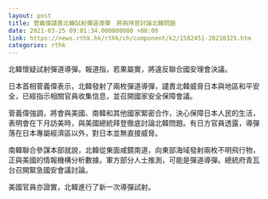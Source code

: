 ```yaml
---
layout: post
title: 菅義偉譴責北韓試射彈道導彈　將與拜登討論北韓問題
date: 2021-03-25 09:01:34.000000000 +08:00
link: https://news.rthk.hk/rthk/ch/component/k2/1582451-20210325.htm
categories: rthk
---
```


北韓懷疑試射彈道導彈。報道指，若果屬實，將違反聯合國安理會決議。

日本首相菅義偉表示，北韓發射了兩枚彈道導彈，譴責北韓威脅日本與地區和平安全，已經指示相關官員收集信息，並召開國家安全保障會議。

菅義偉強調，將會與美國、南韓和其他國家緊密合作，決心保障日本人民的生活，表明會在下月訪美時，與美國總統拜登徹底討論北韓問題。有日方官員透露，導彈落在日本專屬經濟區以外，對日本並無直接威脅。

南韓聯合參謀本部就說，北韓從東面咸鏡南道，向東部海域發射兩枚不明飛行物，正與美國的情報機構分析數據。軍方部分人士推測，可能是彈道導彈。總統府青瓦台召開緊急國安會議討論。

美國官員亦證實，北韓進行了新一次導彈試射。
